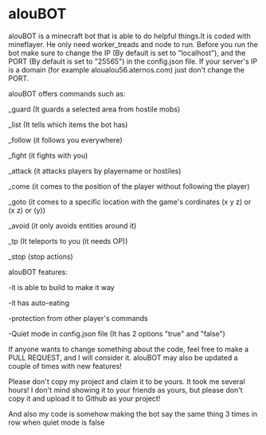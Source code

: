 # alouBOT
alouBOT is a minecraft bot that is able to do helpful things.It is coded with mineflayer. He only need worker_treads and node to run.
Before you run the bot make sure to change the IP (By default is set to "localhost"), and the PORT (By default is set to "25565") in the config.json file.
If your server's IP is a domain (for example aloualou56.aternos.com) just don't change the PORT.

alouBOT offers commands such as:

_guard (It guards a selected area from hostile mobs)

_list (It tells which items the bot has)

_follow (it follows you everywhere)

_fight (it fights with you)

_attack (it attacks players by playername or hostiles)

_come (it comes to the position of the player without following the player)

_goto (it comes to a specific location with the game's cordinates (x y z) or (x z) or (y))

_avoid (it only avoids entities around it)

_tp (It teleports to you (it needs OP))

_stop (stop actions)

alouBOT features:

-it is able to build to make it way

-it has auto-eating

-protection from other player's commands 

-Quiet mode in config.json file (It has 2 options "true" and "false")


If anyone wants to change something about the code, feel free to make a PULL REQUEST, and I will consider it.
alouBOT may also be updated a couple of times with new features!

Please don't copy my project and claim it to be yours. It took me several hours! I don't mind showing it to your friends as yours, but please don't copy it and upload it to Github as your project!

And also my code is somehow making the bot say the same thing 3 times in row when quiet mode is false
